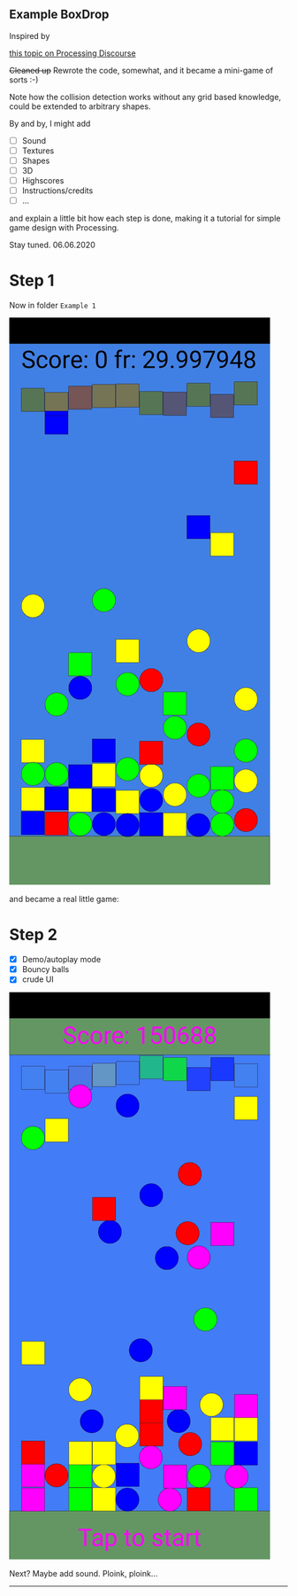 ## Example BoxDrop

Inspired by 

[this topic on Processing Discourse](https://discourse.processing.org/t/processing-match-3/21507/15)

~~Cleaned up~~ Rewrote the code, somewhat, and it became a mini-game of sorts :-)

Note how the collision detection works without any grid based knowledge, could be extended to arbitrary shapes.

By and by, I might add

- [ ] Sound
- [ ] Textures
- [ ] Shapes
- [ ] 3D
- [ ] Highscores
- [ ] Instructions/credits
- [ ] ...

and explain a little bit how each step is done, making it a tutorial for simple game design with Processing.

Stay tuned. 06.06.2020


#  Step 1

Now in folder `Example 1`


![Screenshot_20200605_011631_com.calsignlabs.apde.sketchpreview](Screenshot1.jpg)

and became a real little game:

# Step 2

- [x] Demo/autoplay mode
- [x] Bouncy balls
- [x] crude UI

![Screenshot2](Screenshot2.jpg)

Next? Maybe add sound.
Ploink, ploink...

---
